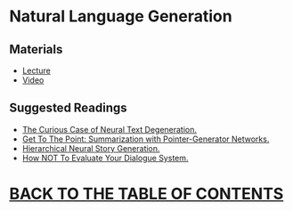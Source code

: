 #  Natural Language Generation 

## Materials

* [Lecture]()
* [Video](https://www.youtube.com/watch?v=4uG1NMKNWCU&list=PLoROMvodv4rOhcuXMZkNm7j3fVwBBY42z&index=15)

## Suggested Readings

* [The Curious Case of Neural Text Degeneration. ]()
* [Get To The Point: Summarization with Pointer-Generator Networks.]()
* [Hierarchical Neural Story Generation.]()
* [How NOT To Evaluate Your Dialogue System. ]()

# [BACK TO THE TABLE OF CONTENTS](https://github.com/robertlakatos/natural-language-processing/blob/master/README.md)